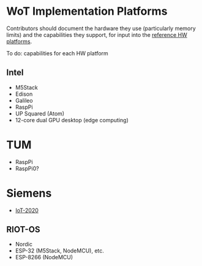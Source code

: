 # WoT Implementation Platforms
Contributors should document the hardware they use (particularly memory limits) and the capabilities they support,
for input into the [reference HW platforms](hw.md).

To do: capabilities for each HW platform

## Intel
* M5Stack
* Edison
* Galileo
* RaspPi
* UP Squared (Atom)
* 12-core dual GPU desktop (edge computing)

# TUM
* RaspPi
* RaspPi0?

# Siemens
* [IoT-2020](https://www.automation.siemens.com/sce-static/iot2000/dffa-b10254-00-7600-simatic-iot2020-en.pdf)

## RIOT-OS
* Nordic
* ESP-32 (M5Stack, NodeMCU), etc.
* ESP-8266 (NodeMCU)
